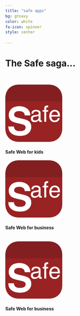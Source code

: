 ```yaml
---
title: "safe apps"
bg: gtnavy
color: white
fa-icon: spinner
style: center

---
```


# The Safe saga...
&nbsp;

<div class="container">
<div class="row">
  <div class="column halfx">
	<a href="http://test.bobgoo.com"><img width="180" src="img/Icon-Safe-Web-for-kids-512.png" alt="" title="" /></a><br>
	<h4>Safe Web for kids</h4>
  </div>
  <div class="column halfx">
	<a href="http://safeweb.bobgoo.com"><img width="180" src="img/Icon-Safe-Web-for-kids-512.png" alt="" title="" /></a><br>
	<h4>Safe Web for business</h4>
  </div>  
</div>
&nbsp;
<div class="row">
  <div class="column halfx">
	<a href="http://safeweb.bobgoo.com"><img width="180" src="img/Icon-Safe-Web-for-kids-512.png" alt="" title="" /></a><br>
	<h4>Safe Web for business</h4>
  </div>
</div>
</div>